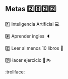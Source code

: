 ## Metas :two::zero::two::two:

:one:  Inteligencia Artificial :computer:

:hash: Aprender ingles :speaker:

:two:  Leer al menos 10  libros :book:

:three:Hacer ejercicio :muscle::bike:

:trollface:
